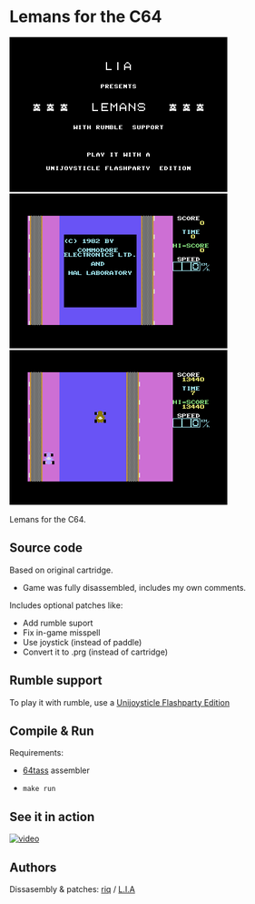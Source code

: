 # Lemans for the C64

![screenshot_intro]
![screenshot_title]
![screenshot_game]

[screenshot_intro]: images/screenshot_intro.png
[screenshot_title]: images/screenshot_title.png
[screenshot_game]: images/screenshot_game.png


Lemans for the C64.

## Source code

Based on original cartridge.

- Game was fully disassembled, includes my own comments.


Includes optional patches like:

- Add rumble suport
- Fix in-game misspell
- Use joystick (instead of paddle)
- Convert it to .prg (instead of cartridge)

## Rumble support

To play it with rumble, use a [Unijoysticle Flashparty Edition][uni2_flashparty]

[uni2_flashparty]: https://gitlab.com/ricardoquesada/unijoysticle2/-/tree/main/board/unijoysticle2_flashparty2022

## Compile & Run

Requirements:
- [64tass] assembler

- `make run`


[64tass]: http://tass64.sourceforge.net/

## See it in action

[![video](https://img.youtube.com/vi/vCj45OX43JE/0.jpg)](https://www.youtube.com/watch?v=vCj45OX43JE)

## Authors

Dissasembly & patches: [riq][retro_moe] / [L.I.A][lia]

[retro_moe]: https://retro.moe
[lia]: https://lia.rebelion.digital
